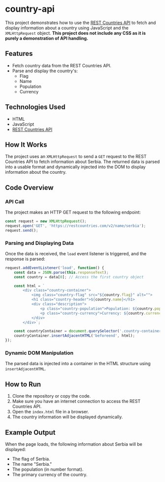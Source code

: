 # country-api

This project demonstrates how to use the [REST Countries API](https://restcountries.com) to fetch and display information about a country using JavaScript and the `XMLHttpRequest` object. **This project does not include any CSS as it is purely a demonstration of API handling.**

## Features
- Fetch country data from the REST Countries API.
- Parse and display the country's:
  - Flag
  - Name
  - Population
  - Currency

## Technologies Used
- HTML
- JavaScript
- [REST Countries API](https://restcountries.com)

## How It Works
The project uses an `XMLHttpRequest` to send a `GET` request to the REST Countries API to fetch information about Serbia. The returned data is parsed into a usable format and dynamically injected into the DOM to display information about the country.

## Code Overview
### API Call
The project makes an HTTP GET request to the following endpoint:
```javascript
const request = new XMLHttpRequest();
request.open('GET', 'https://restcountries.com/v2/name/serbia');
request.send();
```

### Parsing and Displaying Data
Once the data is received, the `load` event listener is triggered, and the response is parsed:
```javascript
request.addEventListener('load', function() {
    const data = JSON.parse(this.responseText);
    const country = data[0]; // Access the first country object

    const html = `
        <div class="country-container">
            <img class="country-flag" src="${country.flag}" alt="">
            <h1 class="country-header">${country.name}</h1>
            <div class="description">
                <p class="country-population">Population: ${country.population}</p>
                <p class="country-currency">Currency: ${country.currencies[0].name}</p>
            </div>
        </div>`;

    const countryContainer = document.querySelector('.country-container');
    countryContainer.insertAdjacentHTML('beforeend', html);
});
```

### Dynamic DOM Manipulation
The parsed data is injected into a container in the HTML structure using `insertAdjacentHTML`.

## How to Run
1. Clone the repository or copy the code.
2. Make sure you have an internet connection to access the REST Countries API.
3. Open the `index.html` file in a browser.
4. The country information will be displayed dynamically.

## Example Output
When the page loads, the following information about Serbia will be displayed:
- The flag of Serbia.
- The name "Serbia."
- The population (in number format).
- The primary currency of the country.
